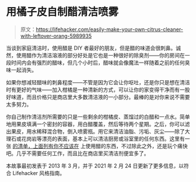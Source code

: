# 用橘子皮自制醋清洁喷雾

> 原文：<https://lifehacker.com/easily-make-your-own-citrus-cleaner-with-leftover-orang-5989935>

当谈到家庭清洁时，使用醋是 DIY 者最好的朋友，但是醋的味道会很刺鼻。诚然，使用醋作为清洁溶液的部分好处是它也是一种很好的除臭剂——你的房间在一段时间内会有强烈的醋味，但几个小时后，醋味就会像魔法一样随着之前的任何臭味一起消失。



如果你想减轻醋味的刺鼻程度——不管是因为它会让你呕吐，还是你只是想在清洁时有更好的气味——加入柑橘是一种清新的方式，可以让你的家变得干净而有一股好味道，而且价格只是商店里大多数清洁液的一小部分。最棒的是对你来说不需要太多努力。

你自己制作清洁剂所需要的只是一些剩余的柑橘皮、蒸馏过的白醋和一点水。简单地用果皮填满一个密封的容器，用白醋覆盖，然后等待两个星期。之后，你可以滤出果皮，用水稀释混合物，倒入喷雾瓶。用它来清洁油脂、污垢、灰尘——除了大理石或花岗岩等漂亮的表面，基本上可以清洁厨房或浴室里的任何东西。这里有一张 [的清单，上面列有你不应该在](https://www.consumerreports.org/cleaning/things-you-should-never-clean-with-vinegar-distilled-white-vinegar/) 上使用醋的东西，不过除此之外，还是玩个痛快吧。几乎不需要任何工作，而且比在商店里买清洁剂便宜多了。

本故事最初发表于 2013 年 3 月，并于 2021 年 2 月 24 日更新了更多信息，以符合 Lifehacker 风格指南。